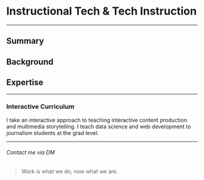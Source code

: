 # Instructional Tech & Tech Instruction

---

## Summary

## Background

## Expertise

---


### Interactive Curriculum
I take an interactive approach to teaching interactive content production and multimedia storytelling. I teach data science and web development to journalism students at the grad level.

---

###### Contact me via DM

>Work is what we do, now what we are.
